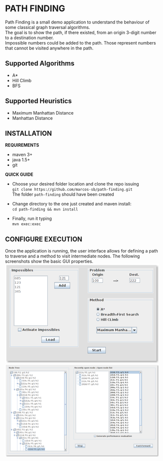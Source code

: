 PATH FINDING
============
Path Finding is a small demo application to understand the behaviour of some classical graph traversal algorithms.  
The goal is to show the path, if there existed, from an origin 3-digit number to a destination number.  
Impossible numbers could be added to the path. Those represent numbers that cannot be visited anywhere in the path.  

Supported Algorithms
--------------------
* A*
* Hill Climb
* BFS

Supported Heuristics
--------------------
* Maximum Manhattan Distance
* Manhattan Distance


INSTALLATION
------------
__REQUIREMENTS__
* maven 3+
* java 1.5+
* git

__QUICK GUIDE__
* Choose your desired folder location and clone the repo issuing  
`git clone https://github.com/marcos-sb/path-finding.git`  
The folder `path-finding` should have been created  

* Change directory to the one just created and maven install:  
`cd path-finding && mvn install`  

* Finally, run it typing  
`mvn exec:exec`  


CONFIGURE EXECUTION
-------------------
Once the application is running, the user interface allows for defining a path to traverse and a method to visit intermediate nodes. The following screenshots show the basic GUI properties.
![Configure Path-Finding](docs/img1.png)
![Traversing Path](docs/img2.png)
